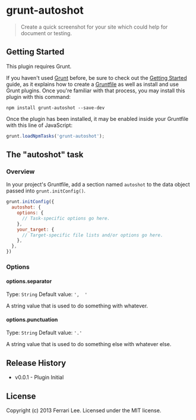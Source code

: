 # grunt-autoshot

> Create a quick screenshot for your site which could help for document or testing.

## Getting Started
This plugin requires Grunt.

If you haven't used [Grunt](http://gruntjs.com/) before, be sure to check out the [Getting Started](http://gruntjs.com/getting-started) guide, as it explains how to create a [Gruntfile](http://gruntjs.com/sample-gruntfile) as well as install and use Grunt plugins. Once you're familiar with that process, you may install this plugin with this command:

```shell
npm install grunt-autoshot --save-dev
```

Once the plugin has been installed, it may be enabled inside your Gruntfile with this line of JavaScript:

```js
grunt.loadNpmTasks('grunt-autoshot');
```

## The "autoshot" task

### Overview
In your project's Gruntfile, add a section named `autoshot` to the data object passed into `grunt.initConfig()`.

```js
grunt.initConfig({
  autoshot: {
    options: {
      // Task-specific options go here.
    },
    your_target: {
      // Target-specific file lists and/or options go here.
    },
  },
})
```

### Options

#### options.separator
Type: `String`
Default value: `',  '`

A string value that is used to do something with whatever.

#### options.punctuation
Type: `String`
Default value: `'.'`

A string value that is used to do something else with whatever else.

## Release History

* v0.0.1 - Plugin Initial

## License
Copyright (c) 2013 Ferrari Lee. Licensed under the MIT license.
